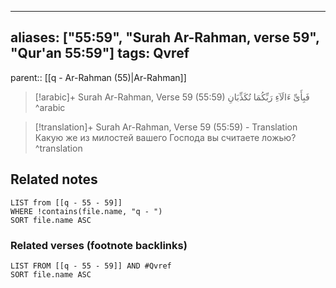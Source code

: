 
---
aliases: ["55:59", "Surah Ar-Rahman, verse 59", "Qur'an 55:59"]
tags: Qvref
---

parent:: [[q - Ar-Rahman (55)|Ar-Rahman]]

> [!arabic]+ Surah Ar-Rahman, Verse 59 (55:59)
> <span class="quran-arabic">فَبِأَىِّ ءَالَآءِ رَبِّكُمَا تُكَذِّبَانِ</span>
^arabic

> [!translation]+ Surah Ar-Rahman, Verse 59 (55:59) - Translation
> Какую же из милостей вашего Господа вы считаете ложью?
^translation



## Related notes
```dataview
LIST from [[q - 55 - 59]]
WHERE !contains(file.name, "q - ")
SORT file.name ASC
```

### Related verses (footnote backlinks)
```dataview
LIST FROM [[q - 55 - 59]] AND #Qvref
SORT file.name ASC
```


